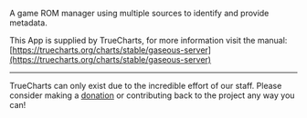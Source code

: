 A game ROM manager using multiple sources to identify and provide metadata.

This App is supplied by TrueCharts, for more information visit the manual: [https://truecharts.org/charts/stable/gaseous-server](https://truecharts.org/charts/stable/gaseous-server)

---

TrueCharts can only exist due to the incredible effort of our staff.
Please consider making a [donation](https://truecharts.org/sponsor) or contributing back to the project any way you can!
